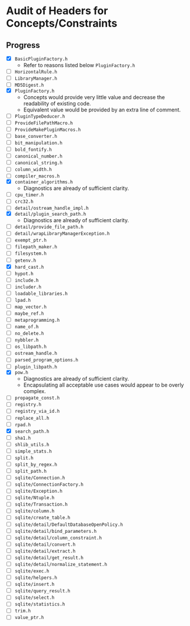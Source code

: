 # Audit of Headers for Concepts/Constraints

## Progress

* [x] `BasicPluginFactory.h`
  * Refer to reasons listed below `PluginFactory.h`
* [ ] `HorizontalRule.h`
* [ ] `LibraryManager.h`
* [ ] `MD5Digest.h`
* [x] `PluginFactory.h`
  * Concepts would provide very little value and decrease the readability of existing code.
  * Equivalent value would be provided by an extra line of comment.
* [ ] `PluginTypeDeducer.h`
* [ ] `ProvideFilePathMacro.h`
* [ ] `ProvideMakePluginMacros.h`
* [ ] `base_converter.h`
* [ ] `bit_manipulation.h`
* [ ] `bold_fontify.h`
* [ ] `canonical_number.h`
* [ ] `canonical_string.h`
* [ ] `column_width.h`
* [ ] `compiler_macros.h`
* [x] `container_algorithms.h`
  * Diagnostics are already of sufficient clarity.
* [ ] `cpu_timer.h`
* [ ] `crc32.h`
* [ ] `detail/ostream_handle_impl.h`
* [x] `detail/plugin_search_path.h`
  * Diagnostics are already of sufficient clarity.
* [ ] `detail/provide_file_path.h`
* [ ] `detail/wrapLibraryManagerException.h`
* [ ] `exempt_ptr.h`
* [ ] `filepath_maker.h`
* [ ] `filesystem.h`
* [ ] `getenv.h`
* [x] `hard_cast.h`
* [ ] `hypot.h`
* [ ] `include.h`
* [ ] `includer.h`
* [ ] `loadable_libraries.h`
* [ ] `lpad.h`
* [ ] `map_vector.h`
* [ ] `maybe_ref.h`
* [ ] `metaprogramming.h`
* [ ] `name_of.h`
* [ ] `no_delete.h`
* [ ] `nybbler.h`
* [ ] `os_libpath.h`
* [ ] `ostream_handle.h`
* [ ] `parsed_program_options.h`
* [ ] `plugin_libpath.h`
* [x] `pow.h`
  * Diagnostics are already of sufficient clarity.
  * Encapsulating all acceptable use cases would appear to be overly
    complex.
* [ ] `propagate_const.h`
* [ ] `registry.h`
* [ ] `registry_via_id.h`
* [ ] `replace_all.h`
* [ ] `rpad.h`
* [x] `search_path.h`
* [ ] `sha1.h`
* [ ] `shlib_utils.h`
* [ ] `simple_stats.h`
* [ ] `split.h`
* [ ] `split_by_regex.h`
* [ ] `split_path.h`
* [ ] `sqlite/Connection.h`
* [ ] `sqlite/ConnectionFactory.h`
* [ ] `sqlite/Exception.h`
* [ ] `sqlite/Ntuple.h`
* [ ] `sqlite/Transaction.h`
* [ ] `sqlite/column.h`
* [ ] `sqlite/create_table.h`
* [ ] `sqlite/detail/DefaultDatabaseOpenPolicy.h`
* [ ] `sqlite/detail/bind_parameters.h`
* [ ] `sqlite/detail/column_constraint.h`
* [ ] `sqlite/detail/convert.h`
* [ ] `sqlite/detail/extract.h`
* [ ] `sqlite/detail/get_result.h`
* [ ] `sqlite/detail/normalize_statement.h`
* [ ] `sqlite/exec.h`
* [ ] `sqlite/helpers.h`
* [ ] `sqlite/insert.h`
* [ ] `sqlite/query_result.h`
* [ ] `sqlite/select.h`
* [ ] `sqlite/statistics.h`
* [ ] `trim.h`
* [ ] `value_ptr.h`
